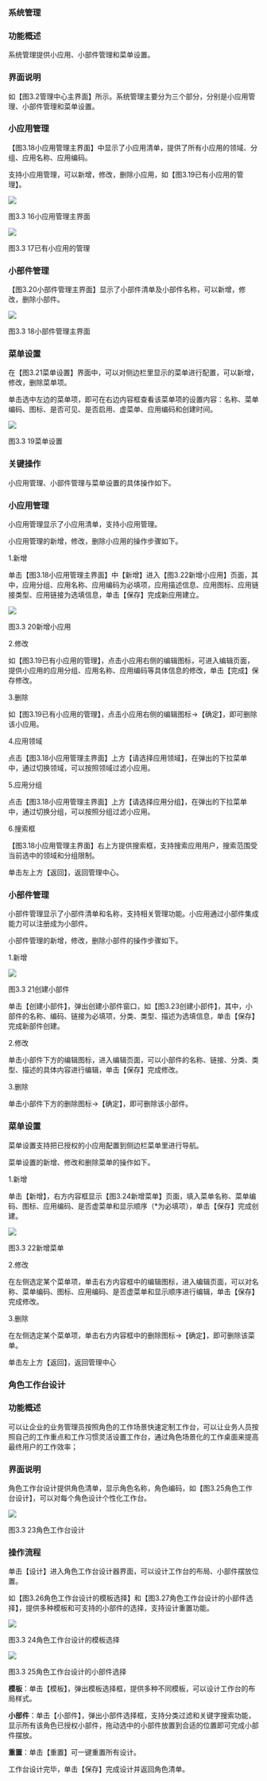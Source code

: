 





### 系统管理

### 功能概述

系统管理提供小应用、小部件管理和菜单设置。

### 界面说明

如【图3.2管理中心主界面】所示。系统管理主要分为三个部分，分别是小应用管理、小部件管理和菜单设置。

### 小应用管理

【图3.18小应用管理主界面】中显示了小应用清单，提供了所有小应用的领域、分组、应用名称、应用编码。

支持小应用管理，可以新增，修改，删除小应用，如【图3.19已有小应用的管理】。

![](/articles/workbench/3-/image/image23.png)

图3.3 16小应用管理主界面

![](/articles/workbench/3-/image/image24.png)

图3.3 17已有小应用的管理

### 小部件管理

【图3.20小部件管理主界面】显示了小部件清单及小部件名称，可以新增，修改，删除小部件。

![](/articles/workbench/3-/image/image25.png)

图3.3 18小部件管理主界面

### 菜单设置

在【图3.21菜单设置】界面中，可以对侧边栏里显示的菜单进行配置，可以新增，修改，删除菜单项。

单击选中左边的菜单项，即可在右边内容框查看该菜单项的设置内容：名称、菜单编码、图标、是否可见、是否启用、虚菜单、应用编码和创建时间。

![](/articles/workbench/3-/image/image26.png)

图3.3 19菜单设置

### 关键操作

小应用管理、小部件管理与菜单设置的具体操作如下。

### 小应用管理

小应用管理显示了小应用清单，支持小应用管理。

小应用管理的新增，修改，删除小应用的操作步骤如下。

1.新增

单击【图3.18小应用管理主界面】中【新增】进入【图3.22新增小应用】页面，其中，应用分组、应用名称、应用编码为必填项，应用描述信息、应用图标、应用链接类型、应用链接为选填信息，单击【保存】完成新应用建立。

![](/articles/workbench/3-/image/image27.png)

图3.3 20新增小应用

2.修改

如【图3.19已有小应用的管理】，点击小应用右侧的编辑图标，可进入编辑页面，提供小应用的应用分组、应用名称、应用编码等具体信息的修改，单击【完成】保存修改。

3.删除

如【图3.19已有小应用的管理】，点击小应用右侧的编辑图标→【确定】，即可删除该小应用。

4.应用领域

点击【图3.18小应用管理主界面】上方【请选择应用领域】，在弹出的下拉菜单中，通过切换领域，可以按照领域过滤小应用。

5.应用分组

点击【图3.18小应用管理主界面】上方【请选择应用分组】，在弹出的下拉菜单中，通过切换分组，可以按照分组过滤小应用。

6.搜索框

【图3.18小应用管理主界面】右上方提供搜索框，支持搜索应用用户，搜索范围受当前选中的领域和分组限制。

单击左上方【返回】，返回管理中心。

### 小部件管理

小部件管理显示了小部件清单和名称，支持相关管理功能。小应用通过小部件集成能力可以注册成为小部件。

小部件管理的新增，修改，删除小部件的操作步骤如下。

1.新增

![](/articles/workbench/3-/image/image28.png)

图3.3 21创建小部件

单击【创建小部件】，弹出创建小部件窗口，如【图3.23创建小部件】，其中，小部件的名称、编码、链接为必填项，分类、类型、描述为选填信息，单击【保存】完成新部件创建。

2.修改

单击小部件下方的编辑图标，进入编辑页面，可以小部件的名称、链接、分类、类型、描述的具体内容进行编辑，单击【保存】完成修改。

3.删除

单击小部件下方的删除图标→【确定】，即可删除该小部件。

### 菜单设置

菜单设置支持把已授权的小应用配置到侧边栏菜单里进行导航。

菜单设置的新增、修改和删除菜单的操作如下。

1.新增

单击【新增】，右方内容框显示【图3.24新增菜单】页面，填入菜单名称、菜单编码、图标、应用编码、是否虚菜单和显示顺序（*为必填项），单击【保存】完成创建。

![](/articles/workbench/3-/image/image29.png)

图3.3 22新增菜单

2.修改

在左侧选定某个菜单项，单击右方内容框中的编辑图标，进入编辑页面，可以对名称、菜单编码、图标、应用编码、是否虚菜单和显示顺序进行编辑，单击【保存】完成修改。

3.删除

在左侧选定某个菜单项，单击右方内容框中的删除图标→【确定】，即可删除该菜单。

单击左上方【返回】，返回管理中心

### 角色工作台设计

### 功能概述

可以让企业的业务管理员按照角色的工作场景快速定制工作台，可以让业务人员按照自己的工作重点和工作习惯灵活设置工作台，通过角色场景化的工作桌面来提高最终用户的工作效率；

### 界面说明

角色工作台设计提供角色清单，显示角色名称，角色编码，如【图3.25角色工作台设计】，可以对每个角色设计个性化工作台。

![](/articles/workbench/3-/image/image30.png)

图3.3 23角色工作台设计

### 操作流程

单击【设计】进入角色工作台设计器界面，可以设计工作台的布局、小部件摆放位置。

如【图3.26角色工作台设计的模板选择】和【图3.27角色工作台设计的小部件选择】，提供多种模板和可支持的小部件的选择，支持设计重置功能。

![](/articles/workbench/3-/image/image31.png)

图3.3 24角色工作台设计的模板选择

![](/articles/workbench/3-/image/image32.png)

图3.3 25角色工作台设计的小部件选择

**模板**：单击【模板】，弹出模板选择框，提供多种不同模板，可以设计工作台的布局样式。

**小部件**：单击【小部件】，弹出小部件选择框，支持分类过滤和关键字搜索功能，显示所有该角色已授权小部件，拖动选中的小部件放置到合适的位置即可完成小部件摆放。

**重置**：单击【重置】可一键重置所有设计。

工作台设计完毕，单击【保存】完成设计并返回角色清单。















